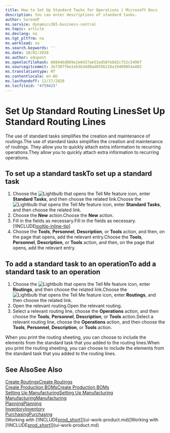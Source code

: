 ```yaml
---
title: How to Set Up Standard Tasks for Operations | Microsoft Docs
description: You can enter descriptions of standard tasks.
author: SorenGP
ms.service: dynamics365-business-central
ms.topic: article
ms.devlang: na
ms.tgt_pltfrm: na
ms.workload: na
ms.search.keywords: ''
ms.date: 10/01/2020
ms.author: edupont
ms.openlocfilehash: 68844bd869e2e0437ae53ad507e8d2c752c5496f
ms.sourcegitcommit: 2e7307fbe1eb3b34d0ad9356226a19409054a402
ms.translationtype: HT
ms.contentlocale: en-AU
ms.lasthandoff: 12/17/2020
ms.locfileid: "4759425"
---
```

# <a name="set-up-standard-routing-lines"></a><span data-ttu-id="3d7ac-103">Set Up Standard Routing Lines</span><span class="sxs-lookup"><span data-stu-id="3d7ac-103">Set Up Standard Routing Lines</span></span>

<span data-ttu-id="3d7ac-104">The use of standard tasks simplifies the creation and maintenance of routings.</span><span class="sxs-lookup"><span data-stu-id="3d7ac-104">The use of standard tasks simplifies the creation and maintenance of routings.</span></span> <span data-ttu-id="3d7ac-105">They allow you to quickly attach extra information to recurring operations.</span><span class="sxs-lookup"><span data-stu-id="3d7ac-105">They allow you to quickly attach extra information to recurring operations.</span></span>

## <a name="to-set-up-a-standard-task"></a><span data-ttu-id="3d7ac-106">To set up a standard task</span><span class="sxs-lookup"><span data-stu-id="3d7ac-106">To set up a standard task</span></span>

1. <span data-ttu-id="3d7ac-107">Choose the ![Lightbulb that opens the Tell Me feature](media/ui-search/search_small.png "Tell me what you want to do") icon, enter **Standard Tasks**, and then choose the related link.</span><span class="sxs-lookup"><span data-stu-id="3d7ac-107">Choose the ![Lightbulb that opens the Tell Me feature](media/ui-search/search_small.png "Tell me what you want to do") icon, enter **Standard Tasks**, and then choose the related link.</span></span>
2. <span data-ttu-id="3d7ac-108">Choose the **New** action.</span><span class="sxs-lookup"><span data-stu-id="3d7ac-108">Choose the **New** action.</span></span>
3. <span data-ttu-id="3d7ac-109">Fill in the fields as necessary.</span><span class="sxs-lookup"><span data-stu-id="3d7ac-109">Fill in the fields as necessary.</span></span> [!INCLUDE[tooltip-inline-tip](includes/tooltip-inline-tip_md.md)]
4. <span data-ttu-id="3d7ac-110">Choose the **Tools**, **Personnel**, **Description**, or **Tools** action, and then, on the page that opens, add the relevant entry.</span><span class="sxs-lookup"><span data-stu-id="3d7ac-110">Choose the **Tools**, **Personnel**, **Description**, or **Tools** action, and then, on the page that opens, add the relevant entry.</span></span>

## <a name="to-add-a-standard-task-to-an-operation"></a><span data-ttu-id="3d7ac-111">To add a standard task to an operation</span><span class="sxs-lookup"><span data-stu-id="3d7ac-111">To add a standard task to an operation</span></span>

1. <span data-ttu-id="3d7ac-112">Choose the ![Lightbulb that opens the Tell Me feature](media/ui-search/search_small.png "Tell me what you want to do") icon, enter **Routings**, and then choose the related link.</span><span class="sxs-lookup"><span data-stu-id="3d7ac-112">Choose the ![Lightbulb that opens the Tell Me feature](media/ui-search/search_small.png "Tell me what you want to do") icon, enter **Routings**, and then choose the related link.</span></span>
2. <span data-ttu-id="3d7ac-113">Open the relevant routing.</span><span class="sxs-lookup"><span data-stu-id="3d7ac-113">Open the relevant routing.</span></span>
3. <span data-ttu-id="3d7ac-114">Select a relevant routing line, choose the **Operations** action, and then choose the **Tools**, **Personnel**, **Description**, or **Tools** action.</span><span class="sxs-lookup"><span data-stu-id="3d7ac-114">Select a relevant routing line, choose the **Operations** action, and then choose the **Tools**, **Personnel**, **Description**, or **Tools** action.</span></span>

<span data-ttu-id="3d7ac-115">When you print the routing sheeting, you can choose to include the elements from the standard task that you added to the routing lines.</span><span class="sxs-lookup"><span data-stu-id="3d7ac-115">When you print the routing sheeting, you can choose to include the elements from the standard task that you added to the routing lines.</span></span>

## <a name="see-also"></a><span data-ttu-id="3d7ac-116">See Also</span><span class="sxs-lookup"><span data-stu-id="3d7ac-116">See Also</span></span>

[<span data-ttu-id="3d7ac-117">Create Routings</span><span class="sxs-lookup"><span data-stu-id="3d7ac-117">Create Routings</span></span>](production-how-to-create-routings.md)  
[<span data-ttu-id="3d7ac-118">Create Production BOMs</span><span class="sxs-lookup"><span data-stu-id="3d7ac-118">Create Production BOMs</span></span>](production-how-to-create-production-boms.md)  
[<span data-ttu-id="3d7ac-119">Setting Up Manufacturing</span><span class="sxs-lookup"><span data-stu-id="3d7ac-119">Setting Up Manufacturing</span></span>](production-configure-production-processes.md)  
[<span data-ttu-id="3d7ac-120">Manufacturing</span><span class="sxs-lookup"><span data-stu-id="3d7ac-120">Manufacturing</span></span>](production-manage-manufacturing.md)  
[<span data-ttu-id="3d7ac-121">Planning</span><span class="sxs-lookup"><span data-stu-id="3d7ac-121">Planning</span></span>](production-planning.md)  
[<span data-ttu-id="3d7ac-122">Inventory</span><span class="sxs-lookup"><span data-stu-id="3d7ac-122">Inventory</span></span>](inventory-manage-inventory.md)  
[<span data-ttu-id="3d7ac-123">Purchasing</span><span class="sxs-lookup"><span data-stu-id="3d7ac-123">Purchasing</span></span>](purchasing-manage-purchasing.md)  
<span data-ttu-id="3d7ac-124">[Working with [!INCLUDE[prod_short](includes/prod_short.md)]](ui-work-product.md)</span><span class="sxs-lookup"><span data-stu-id="3d7ac-124">[Working with [!INCLUDE[prod_short](includes/prod_short.md)]](ui-work-product.md)</span></span>  
